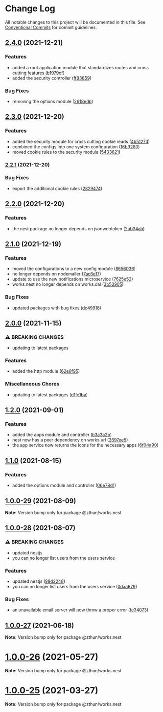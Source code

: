 # Change Log

All notable changes to this project will be documented in this file.
See [Conventional Commits](https://conventionalcommits.org) for commit guidelines.

## [2.4.0](https://github.com/zthun/works/compare/v2.3.0...v2.4.0) (2021-12-21)


### Features

* added a root application module that standardizes routes and cross cutting features ([b1979cf](https://github.com/zthun/works/commit/b1979cf30400eee2a06c6a8621c2a4b902619ec0))
* added the security controller ([ff83859](https://github.com/zthun/works/commit/ff83859f9e1daab4efebfd2ca3a81f695c1e9b4c))


### Bug Fixes

* removing the options module ([2618edb](https://github.com/zthun/works/commit/2618edbf13c014c8de4e15f906337ffd70090839))



## [2.3.0](https://github.com/zthun/works/compare/v2.2.1...v2.3.0) (2021-12-20)


### Features

* added the security module for cross cutting cookie reads ([4b51273](https://github.com/zthun/works/commit/4b512731c1d0117b0493d5071e3404f05e71d8e9))
* combined the configs into one system configuration ([16b9280](https://github.com/zthun/works/commit/16b928042a664448ca935e77cb3971b2ce77f1b4))
* moved cookie rules to the security module ([5433621](https://github.com/zthun/works/commit/54336214318a8fde31089b1f3c8ccab56e1e945a))



### [2.2.1](https://github.com/zthun/works/compare/v2.2.0...v2.2.1) (2021-12-20)


### Bug Fixes

* export the additional cookie rules ([2829474](https://github.com/zthun/works/commit/28294746ff7b7118f4d1cffb49b06ef1349bc80c))



## [2.2.0](https://github.com/zthun/works/compare/v2.1.0...v2.2.0) (2021-12-20)


### Features

* the nest package no longer depends on jsonwebtoken ([2ab34ab](https://github.com/zthun/works/commit/2ab34ab34db881dc3c9cd91b4f45417f35805ce2))



## [2.1.0](https://github.com/zthun/works/compare/v2.0.0...v2.1.0) (2021-12-19)


### Features

* moved the configurations to a new config module ([8656036](https://github.com/zthun/works/commit/8656036f42db5fd666a19504779876cb5d8a4bc9))
* no longer depends on nodemailer ([7ac6e17](https://github.com/zthun/works/commit/7ac6e172d4ae0d46188973990de7f94475f96135))
* update to use the new notifications microservice ([7625e52](https://github.com/zthun/works/commit/7625e5233e8720996703e98175e3b15aef58b76a))
* works.nest no longer depends on works.dal ([3b53905](https://github.com/zthun/works/commit/3b53905bd5c93c5627f0706d4f4b5ae89cdd8c09))


### Bug Fixes

* updated packages with bug fixes ([dc49918](https://github.com/zthun/works/commit/dc499187c0a25d1a35f5c53ca1290c1bae40e135))



## [2.0.0](https://github.com/zthun/works/compare/v1.4.0...v2.0.0) (2021-11-15)


### ⚠ BREAKING CHANGES

* updating to latest packages

### Features

* added the http module ([62e6f95](https://github.com/zthun/works/commit/62e6f957034e4743060324d1737300e1fef8084a))


### Miscellaneous Chores

* updating to latest packages ([d1fe1ba](https://github.com/zthun/works/commit/d1fe1baf3bd92aa56f46b7d05f1a2d4e330e5e03))



## [1.2.0](https://github.com/zthun/works/compare/v1.1.0...v1.2.0) (2021-09-01)


### Features

* added the apps module and controller ([b3a3a2b](https://github.com/zthun/works/commit/b3a3a2b9142802530b28dc4ce5a32ed29a0e4298))
* nest now has a peer dependency on works.url ([3697ee5](https://github.com/zthun/works/commit/3697ee5034924e3f2fdb7ab70c3c49b8b3bdb3c1))
* the app service now returns the icons for the necessary apps ([6f04a90](https://github.com/zthun/works/commit/6f04a907a9d2da4d68896888b970a514894353c6))



## [1.1.0](https://github.com/zthun/works/compare/v1.0.0...v1.1.0) (2021-08-15)


### Features

* added the options module and controller ([06e78d1](https://github.com/zthun/works/commit/06e78d16c44590f7a3b453721bfe288b807d2405))



## [1.0.0-29](https://github.com/zthun/works/compare/v1.0.0-28...v1.0.0-29) (2021-08-09)

**Note:** Version bump only for package @zthun/works.nest





## [1.0.0-28](https://github.com/zthun/works/compare/v1.0.0-27...v1.0.0-28) (2021-08-07)


### ⚠ BREAKING CHANGES

* updated nestjs
* you can no longer list users from the users service

### Features

* updated nestjs ([98d2248](https://github.com/zthun/works/commit/98d224887a87c2f89fdb2f84cfda3dedc64a69b8))
* you can no longer list users from the users service ([0daa679](https://github.com/zthun/works/commit/0daa67935bc34f167d813486670fb2b572b100c9))


### Bug Fixes

* an unavailable email server will now throw a proper error ([fe34073](https://github.com/zthun/works/commit/fe34073972b89fccc6362305e563a3a0c9f2c3ef))



## [1.0.0-27](https://github.com/zthun/works/compare/v1.0.0-26...v1.0.0-27) (2021-06-18)

**Note:** Version bump only for package @zthun/works.nest





# [1.0.0-26](https://github.com/zthun/works/compare/v1.0.0-25...v1.0.0-26) (2021-05-27)

**Note:** Version bump only for package @zthun/works.nest





# [1.0.0-25](https://github.com/zthun/works/compare/v1.0.0-24...v1.0.0-25) (2021-03-27)

**Note:** Version bump only for package @zthun/works.nest
